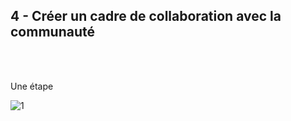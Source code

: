 ## 4 - Créer un cadre de collaboration avec la communauté
<br></br>

Une étape 


![1](/images/algo/1.png)
